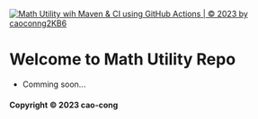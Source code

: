 [![Math Utility wih Maven & CI using GitHub Actions | © 2023 by caoconng2KB6](https://github.com/caocong2KB6/math-util-mvn-cvc/actions/workflows/math-util-ci.yml/badge.svg)](https://github.com/caocong2KB6/math-util-mvn-cvc/actions/workflows/math-util-ci.yml)

# Welcome to Math Utility Repo

* Comming soon...

#### Copyright &#169; 2023 cao-cong